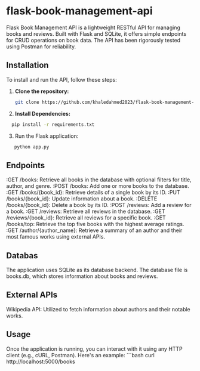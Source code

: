 # flask-book-management-api

Flask Book Management API is a lightweight RESTful API for managing books and reviews. Built with Flask and SQLite, it offers simple endpoints for CRUD operations on book data. The API has been rigorously tested using Postman for reliability.

## Installation

To install and run the API, follow these steps:

1. **Clone the repository:**

   ```bash
   git clone https://github.com/khaledahmed2023/flask-book-management-api.git

2. **Install Dependencies:**

  ```bash
    pip install -r requirements.txt

```
3. Run the Flask application:

  ```bash
     python app.py
```
## Endpoints

:GET /books: Retrieve all books in the database with optional filters for title, author, and genre.
:POST /books: Add one or more books to the database.
:GET /books/{book_id}: Retrieve details of a single book by its ID.
:PUT /books/{book_id}: Update information about a book.
:DELETE /books/{book_id}: Delete a book by its ID.
:POST /reviews: Add a review for a book.
:GET /reviews: Retrieve all reviews in the database.
:GET /reviews/{book_id}: Retrieve all reviews for a specific book.
:GET /books/top: Retrieve the top five books with the highest average ratings.
:GET /author/{author_name}: Retrieve a summary of an author and their most famous works using external APIs.

## Databas
The application uses SQLite as its database backend. The database file is books.db, which stores information about books and reviews.

## External APIs
Wikipedia API: Utilized to fetch information about authors and their notable works.

## Usage
Once the application is running, you can interact with it using any HTTP client (e.g., cURL, Postman). Here's an example:
´´´bash
    curl http://localhost:5000/books





